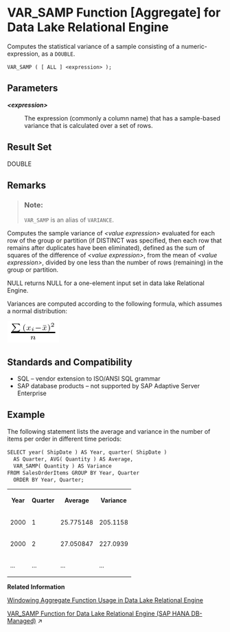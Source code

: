<!-- loioa58f41a384f2101582a6bccb68243889 -->

# VAR\_SAMP Function \[Aggregate\] for Data Lake Relational Engine

Computes the statistical variance of a sample consisting of a numeric-expression, as a `DOUBLE`.



```
VAR_SAMP ( [ ALL ] <expression> );
```



<a name="loioa58f41a384f2101582a6bccb68243889__VAR_SAMP_parm1"/>

## Parameters


<dl>
<dt><b>

*<expression\>*

</b></dt>
<dd>

The expression \(commonly a column name\) that has a sample-based variance that is calculated over a set of rows.



</dd>
</dl>



<a name="loioa58f41a384f2101582a6bccb68243889__VAR_SAMP_returns1"/>

## Result Set

DOUBLE



<a name="loioa58f41a384f2101582a6bccb68243889__VAR_SAMP_remarks1"/>

## Remarks

> ### Note:  
> `VAR_SAMP` is an alias of `VARIANCE`.

Computes the sample variance of *<value expression\>* evaluated for each row of the group or partition \(if DISTINCT was specified, then each row that remains after duplicates have been eliminated\), defined as the sum of squares of the difference of *<value expression\>*, from the mean of *<value expression\>*, divided by one less than the number of rows \(remaining\) in the group or partition.

NULL returns NULL for a one-element input set in data lake Relational Engine.

Variances are computed according to the following formula, which assumes a normal distribution:

![Computes the sample variance of value expression evaluated for each row of the group or partition  if DISTINCT was specified, then each row that remains after duplicates have been eliminated, defined as the sum of squares of the difference of value expression, from the mean of value expression, divided by one less than the number of rows remaining in the group or partition](images/varpop_gif_a16ec8c.gif)



<a name="loioa58f41a384f2101582a6bccb68243889__VAR_SAMP_standards1"/>

## Standards and Compatibility

-   SQL – vendor extension to ISO/ANSI SQL grammar
-   SAP database products – not supported by SAP Adaptive Server Enterprise



<a name="loioa58f41a384f2101582a6bccb68243889__VAR_SAMP_example1"/>

## Example

The following statement lists the average and variance in the number of items per order in different time periods:

```
SELECT year( ShipDate ) AS Year, quarter( ShipDate )
  AS Quarter, AVG( Quantity ) AS Average,  
  VAR_SAMP( Quantity ) AS Variance 
FROM SalesOrderItems GROUP BY Year, Quarter 
  ORDER BY Year, Quarter;
```


<table>
<tr>
<th valign="top" rowspan="1">

Year

</th>
<th valign="top" rowspan="1">

Quarter

</th>
<th valign="top" rowspan="1">

Average

</th>
<th valign="top" rowspan="1">

Variance

</th>
</tr>
<tr>
<td valign="top" rowspan="1">

2000

</td>
<td valign="top" rowspan="1">

1

</td>
<td valign="top" rowspan="1">

25.775148

</td>
<td valign="top" rowspan="1">

205.1158

</td>
</tr>
<tr>
<td valign="top" rowspan="1">

2000

</td>
<td valign="top" rowspan="1">

2

</td>
<td valign="top" rowspan="1">

27.050847

</td>
<td valign="top" rowspan="1">

227.0939

</td>
</tr>
<tr>
<td valign="top" rowspan="1">

...

</td>
<td valign="top" rowspan="1">

...

</td>
<td valign="top" rowspan="1">

...

</td>
<td valign="top" rowspan="1">

...

</td>
</tr>
</table>

**Related Information**  


[Windowing Aggregate Function Usage in Data Lake Relational Engine](windowing-aggregate-function-usage-in-data-lake-relational-engine-a527f35.md "A major feature of the ISO/ANSI SQL extensions for OLAP is a construct called a window.")

[VAR_SAMP Function for Data Lake Relational Engine (SAP HANA DB-Managed)](https://help.sap.com/viewer/a898e08b84f21015969fa437e89860c8/2024_1_QRC/en-US/4e77eae4118f432c95bd09f867eb3f06.html "Computes the statistical variance of a sample consisting of a numeric-expression, as a DOUBLE.") :arrow_upper_right:

